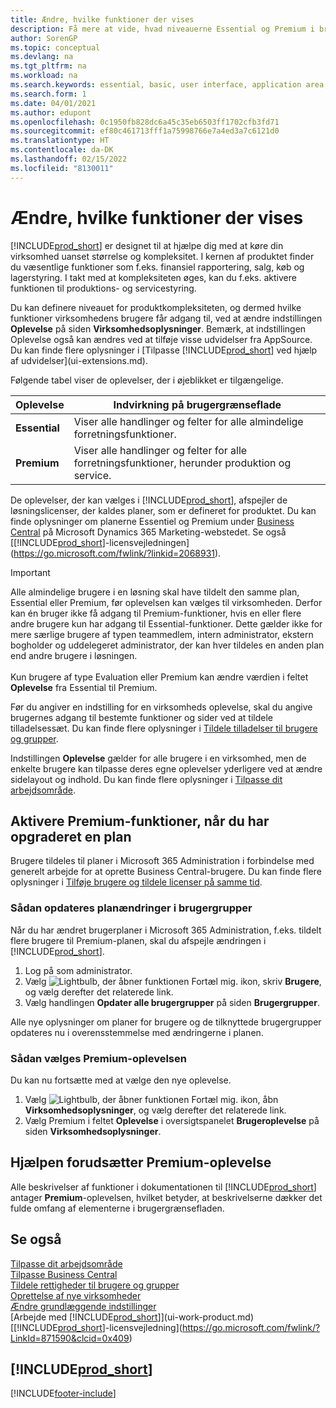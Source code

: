 ```yaml
---
title: Ændre, hvilke funktioner der vises
description: Få mere at vide, hvad niveauerne Essential og Premium i brugeroplevelserne hver især betyder for brugergrænsefladen, funktionalitetsområderne og dit firma.
author: SorenGP
ms.topic: conceptual
ms.devlang: na
ms.tgt_pltfrm: na
ms.workload: na
ms.search.keywords: essential, basic, user interface, application area, experience
ms.search.form: 1
ms.date: 04/01/2021
ms.author: edupont
ms.openlocfilehash: 0c1950fb828dc6a45c35eb6503ff1702cfb3fd71
ms.sourcegitcommit: ef80c461713fff1a75998766e7a4ed3a7c6121d0
ms.translationtype: HT
ms.contentlocale: da-DK
ms.lasthandoff: 02/15/2022
ms.locfileid: "8130011"
---
```

# <a name="change-which-features-are-displayed"></a>Ændre, hvilke funktioner der vises
[!INCLUDE[prod_short](includes/prod_short.md)] er designet til at hjælpe dig med at køre din virksomhed uanset størrelse og kompleksitet. I kernen af produktet finder du væsentlige funktioner som f.eks. finansiel rapportering, salg, køb og lagerstyring. I takt med at kompleksiteten øges, kan du f.eks. aktivere funktionen til produktions- og servicestyring.

Du kan definere niveauet for produktkompleksiteten, og dermed hvilke funktioner virksomhedens brugere får adgang til, ved at ændre indstillingen **Oplevelse** på siden **Virksomhedsoplysninger**. Bemærk, at indstillingen Oplevelse også kan ændres ved at tilføje visse udvidelser fra AppSource. Du kan finde flere oplysninger i [Tilpasse [!INCLUDE[prod_short](includes/prod_short.md)] ved hjælp af udvidelser](ui-extensions.md).

Følgende tabel viser de oplevelser, der i øjeblikket er tilgængelige.

| Oplevelse | Indvirkning på brugergrænseflade |
| --- | --- |
| **Essential** |Viser alle handlinger og felter for alle almindelige forretningsfunktioner.|
| **Premium** |Viser alle handlinger og felter for alle forretningsfunktioner, herunder produktion og service.|

De oplevelser, der kan vælges i [!INCLUDE[prod_short](includes/prod_short.md)], afspejler de løsningslicenser, der kaldes planer, som er defineret for produktet. Du kan finde oplysninger om planerne Essentiel og Premium under [Business Central](https://go.microsoft.com/fwlink/?linkid=870242) på Microsoft Dynamics 365 Marketing-webstedet. Se også [[!INCLUDE[prod_short](includes/prod_short.md)]-licensvejledningen](https://go.microsoft.com/fwlink/?linkid=2068931).

> [!IMPORTANT]  
> Alle almindelige brugere i en løsning skal have tildelt den samme plan, Essential eller Premium, før oplevelsen kan vælges til virksomheden. Derfor kan én bruger ikke få adgang til Premium-funktioner, hvis en eller flere andre brugere kun har adgang til Essential-funktioner. Dette gælder ikke for mere særlige brugere af typen teammedlem, intern administrator, ekstern bogholder og uddelegeret administrator, der kan hver tildeles en anden plan end andre brugere i løsningen.<br /><br /> Kun brugere af type Evaluation eller Premium kan ændre værdien i feltet **Oplevelse** fra Essential til Premium.

Før du angiver en indstilling for en virksomheds oplevelse, skal du angive brugernes adgang til bestemte funktioner og sider ved at tildele tilladelsessæt. Du kan finde flere oplysninger i [Tildele tilladelser til brugere og grupper](ui-define-granular-permissions.md).

Indstillingen **Oplevelse** gælder for alle brugere i en virksomhed, men de enkelte brugere kan tilpasse deres egne oplevelser yderligere ved at ændre sidelayout og indhold. Du kan finde flere oplysninger i [Tilpasse dit arbejdsområde](ui-personalization-user.md).

## <a name="enabling-premium-features-after-upgrading-a-plan"></a>Aktivere Premium-funktioner, når du har opgraderet en plan
Brugere tildeles til planer i Microsoft 365 Administration i forbindelse med generelt arbejde for at oprette Business Central-brugere. Du kan finde flere oplysninger i [Tilføje brugere og tildele licenser på samme tid](/microsoft-365/admin/add-users/add-users?view=o365-worldwide&preserve-view=true).

### <a name="to-update-plan-changes-in-users-groups"></a>Sådan opdateres planændringer i brugergrupper
Når du har ændret brugerplaner i Microsoft 365 Administration, f.eks. tildelt flere brugere til Premium-planen, skal du afspejle ændringen i [!INCLUDE[prod_short](includes/prod_short.md)].

1. Log på som administrator.
2. Vælg ![Lightbulb, der åbner funktionen Fortæl mig.](media/ui-search/search_small.png "Fortæl mig, hvad du vil foretage dig") ikon, skriv **Brugere**, og vælg derefter det relaterede link.
3. Vælg handlingen **Opdater alle brugergrupper** på siden **Brugergrupper**.

Alle nye oplysninger om planer for brugere og de tilknyttede brugergrupper opdateres nu i overensstemmelse med ændringerne i planen.

### <a name="to-select-the-premium-experience"></a>Sådan vælges Premium-oplevelsen
Du kan nu fortsætte med at vælge den nye oplevelse.
1. Vælg ![Lightbulb, der åbner funktionen Fortæl mig.](media/ui-search/search_small.png "Fortæl mig, hvad du vil foretage dig") ikon, åbn **Virksomhedsoplysninger**, og vælg derefter det relaterede link.
2. Vælg Premium i feltet **Oplevelse** i oversigtspanelet **Brugeroplevelse** på siden **Virksomhedsoplysninger**.

## <a name="help-assumes-premium-experience"></a>Hjælpen forudsætter Premium-oplevelse
Alle beskrivelser af funktioner i dokumentationen til [!INCLUDE[prod_short](includes/prod_short.md)] antager **Premium**-oplevelsen, hvilket betyder, at beskrivelserne dækker det fulde omfang af elementerne i brugergrænsefladen.

## <a name="see-also"></a>Se også
[Tilpasse dit arbejdsområde](ui-personalization-user.md)  
[Tilpasse Business Central](ui-customizing-overview.md)  
[Tildele rettigheder til brugere og grupper](ui-define-granular-permissions.md)  
[Oprettelse af nye virksomheder](about-new-company.md)  
[Ændre grundlæggende indstillinger](ui-change-basic-settings.md)  
[Arbejde med [!INCLUDE[prod_short](includes/prod_short.md)]](ui-work-product.md)  
[[!INCLUDE[prod_short](includes/prod_short.md)]-licensvejledning](https://go.microsoft.com/fwlink/?LinkId=871590&clcid=0x409)

## [!INCLUDE[prod_short](includes/free_trial_md.md)]  


[!INCLUDE[footer-include](includes/footer-banner.md)]